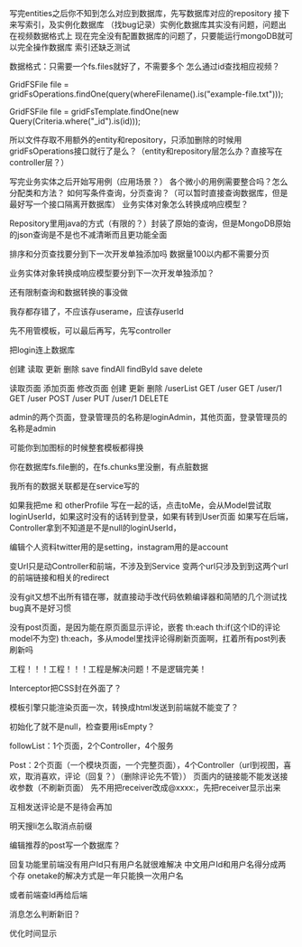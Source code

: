 写完entities之后你不知到怎么对应到数据库，先写数据库对应的repository
接下来写索引，及实例化数据库
（找bug记录）实例化数据库其实没有问题，问题出在视频数据格式上
现在完全没有配置数据库的问题了，只要能运行mongoDB就可以完全操作数据库
索引还缺乏测试

数据格式：只需要一个fs.files就好了，不需要多个
怎么通过id查找相应视频？

GridFSFile file = gridFsOperations.findOne(query(whereFilename().is("example-file.txt")));

GridFSFile file = gridFsTemplate.findOne(new Query(Criteria.where("_id").is(id)));

所以文件存取不用额外的entity和repository，只添加删除的时候用gridFsOperations接口就行了是么？（entity和repository层怎么办？直接写在controller层？）


写完业务实体之后开始写用例（应用场景？）
各个微小的用例需要整合吗？怎么分配类和方法？
如何写条件查询，分页查询？（可以暂时直接查询数据库，但是最好写一个接口隔离开数据库）
业务实体对象怎么转换成响应模型？


Repository里用java的方式（有限的？）封装了原始的查询，但是MongoDB原始的json查询是不是也不减清晰而且更功能全面

排序和分页查找要分到下一次开发单独添加吗
数据量100以内都不需要分页

业务实体对象转换成响应模型要分到下一次开发单独添加？


还有限制查询和数据转换的事没做

我存都存错了，不应该存userame，应该存userId


先不用管模板，可以最后再写，先写controller

把login连上数据库

创建 读取             更新 删除
save findAll findById save delete

读取页面        添加页面     修改页面       创建         更新          删除
/userList GET   /user GET   /user/1 GET    /user POST   /user PUT    /user/1 DELETE


admin的两个页面，登录管理员的名称是loginAdmin，其他页面，登录管理员的名称是admin


可能你到加图标的时候整套模板都得换

你在数据库fs.file删的，在fs.chunks里没删，有点脏数据


我所有的数据关联都是在service写的

如果我把me 和 otherProfile 写在一起的话，点击toMe，会从Model尝试取loginUserId，如果这时没有的话转到登录，如果有转到User页面
如果写在后端，Controller拿到不知道是不是null的loginUserId，

编辑个人资料twitter用的是setting，instagram用的是account

变Url只是动Controller和前端，不涉及到Service
变两个url只涉及到到这两个url的前端链接和相关的redirect

没有git又想不出所有错在哪，就直接动手改代码依赖编译器和简陋的几个测试找bug真不是好习惯

没有post页面，是因为能在原页面显示评论，嵌套 th:each th:if(这个ID的评论model不为空) th:each，多从model里找评论得刷新页面啊，扛着所有post列表刷新吗


工程！！！工程！！！工程是解决问题！不是逻辑完美！

Interceptor把CSS封在外面了？


模板引擎只能渲染页面一次，转换成html发送到前端就不能变了？

初始化了就不是null，检查要用isEmpty？


followList：1个页面，2个Controller，4个服务

Post：2个页面（一个模块页面，一个完整页面），4个Controller（url到视图，喜欢，取消喜欢，评论（回复？）（删除评论先不管））
页面内的链接能不能发送接收参数（不刷新页面）
先不用把receiver改成@xxxx:，先把receiver显示出来

互相发送评论是不是待会再加

明天搜li怎么取消点前缀

编辑推荐的post写一个数据库？

回复功能里前端没有用户Id只有用户名就很难解决
中文用户Id和用户名得分成两个存
onetake的解决方式是一年只能换一次用户名

或者前端查Id再给后端

消息怎么判断新旧？

优化时间显示